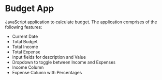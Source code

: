 # Budget App
JavaScript application to calculate budget. The application comprises of the following features:
* Current Date
* Total Budget
* Total Income
* Total Expense 
* Input fields for description and Value
* Dropdown to toggle between Income and Expenses
* Income Column
* Expense Column with Percentages
